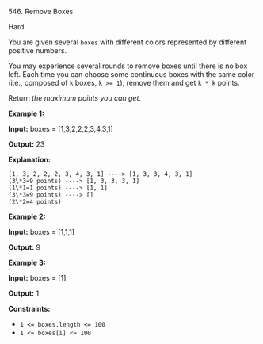 ﻿546\. Remove Boxes

Hard

You are given several `boxes` with different colors represented by different positive numbers.

You may experience several rounds to remove boxes until there is no box left. Each time you can choose some continuous boxes with the same color (i.e., composed of `k` boxes, `k >= 1`), remove them and get `k * k` points.

Return _the maximum points you can get_.

**Example 1:**

**Input:** boxes = [1,3,2,2,2,3,4,3,1]

**Output:** 23

**Explanation:**

    [1, 3, 2, 2, 2, 3, 4, 3, 1] ----> [1, 3, 3, 4, 3, 1]
    (3\*3=9 points) ----> [1, 3, 3, 3, 1]
    (1\*1=1 points) ----> [1, 1]
    (3\*3=9 points) ----> []
    (2\*2=4 points)

**Example 2:**

**Input:** boxes = [1,1,1]

**Output:** 9

**Example 3:**

**Input:** boxes = [1]

**Output:** 1

**Constraints:**

*   `1 <= boxes.length <= 100`
*   `1 <= boxes[i] <= 100`

